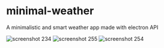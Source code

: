 # minimal-weather
A minimalistic and  smart weather app made with electron API

![screenshot 234](https://user-images.githubusercontent.com/27947066/38201887-752ea250-36b7-11e8-80c5-00c0cd0e18d5.png)
![screenshot 255](https://user-images.githubusercontent.com/27947066/42131587-3bf16c40-7d23-11e8-80be-da924ce50d3c.png)
![screenshot 254](https://user-images.githubusercontent.com/27947066/42131594-681e89d8-7d23-11e8-8710-e227aa4a558b.png)
